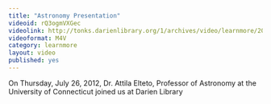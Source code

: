 ```yaml
---
title: "Astronomy Presentation"
videoid: rQ3ogmVXGec
videolink: http://tonks.darienlibrary.org/1/archives/video/learnmore/20120726_astronomy_presentation.m4v
videoformat: M4V
category: learnmore
layout: video
published: yes
---
```


On Thursday, July 26, 2012, Dr. Attila Elteto, Professor of Astronomy at the University of Connecticut joined us at Darien Library